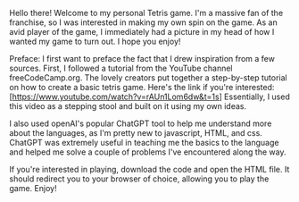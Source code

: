 Hello there! Welcome to my personal Tetris game. I'm a massive fan of the franchise, so I was interested in making my own spin on the game. 
As an avid player of the game, I immediately had a picture in my head of how I wanted my game to turn out. I hope you enjoy!

Preface: 
I first want to preface the fact that I drew inspiration from a few sources. First, I followed a tutorial from the YouTube channel freeCodeCamp.org.
The lovely creators put together a step-by-step tutorial on how to create a basic tetris game. Here's the link if you're interested: [https://www.youtube.com/watch?v=rAUn1Lom6dw&t=1s]
Essentially, I used this video as a stepping stool and built on it using my own ideas. 

I also used openAI's popular ChatGPT tool to help me understand more about the languages, as I'm pretty new to javascript, HTML, and css. ChatGPT was 
extremely useful in teaching me the basics to the language and helped me solve a couple of problems I've encountered along the way.

If you're interested in playing, download the code and open the HTML file. It should redirect you to your browser of choice, allowing you to play 
the game. Enjoy!
